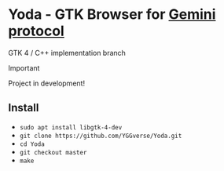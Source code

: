 # Yoda - GTK Browser for [Gemini protocol](https://geminiprotocol.net)

GTK 4 / C++ implementation branch

> [!IMPORTANT]
> Project in development!
>

## Install

* `sudo apt install libgtk-4-dev`
* `git clone https://github.com/YGGverse/Yoda.git`
* `cd Yoda`
* `git checkout master`
* `make`